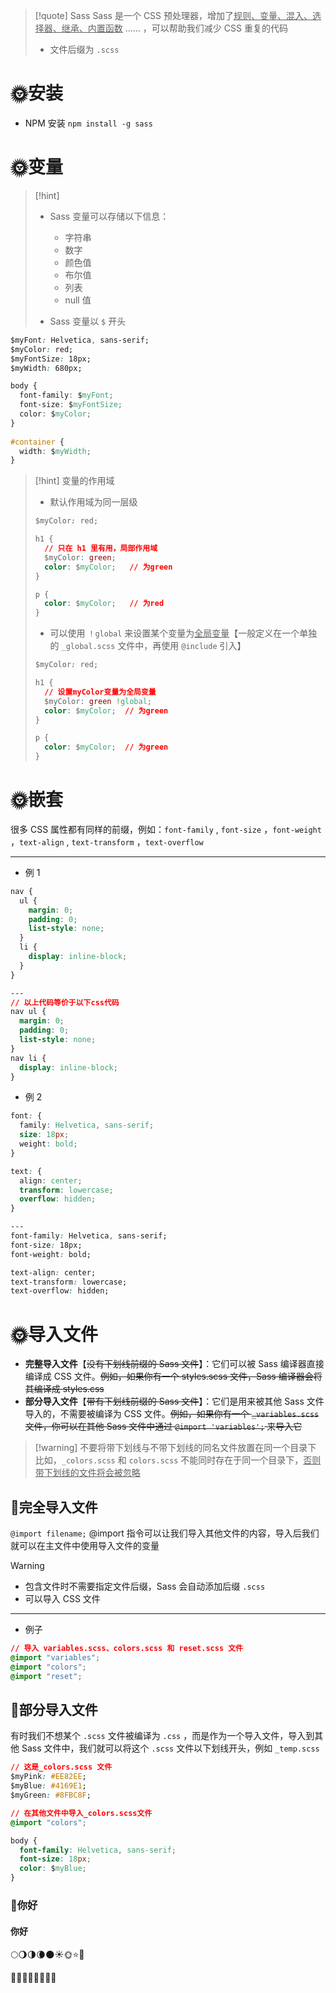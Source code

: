 
>[!quote] Sass
>Sass 是一个 CSS 预处理器，增加了<u>规则、变量、混入、选择器、继承、内置函数</u> …… ，可以帮助我们减少 CSS 重复的代码
>- 文件后缀为 `.scss`

# 🌞安装
- NPM 安装 `npm install -g sass`

# 🌞变量
>[!hint] 
>- Sass 变量可以存储以下信息：
> 	- 字符串
> 	- 数字
> 	- 颜色值
> 	- 布尔值
> 	- 列表
> 	- null 值
> 
> - Sass 变量以 `$` 开头

```css
$myFont: Helvetica, sans-serif;
$myColor: red;
$myFontSize: 18px;
$myWidth: 680px;

body {  
  font-family: $myFont;  
  font-size: $myFontSize;  
  color: $myColor;  
}  
  
#container {  
  width: $myWidth;  
}
```

>[!hint] 变量的作用域
>- 默认作用域为同一层级
> ```css
> $myColor: red;
> 
> h1 {
>   // 只在 h1 里有用，局部作用域
>   $myColor: green;   
>   color: $myColor;   // 为green
> }
> 
> p {
>   color: $myColor;   // 为red
> }
> ```
> 
>- 可以使用 `！global` 来设置某个变量为<u>全局变量</u>【一般定义在一个单独的 `_global.scss` 文件中，再使用 `@include` 引入】
> ```css
> $myColor: red;
> 
> h1 {
>   // 设置myColor变量为全局变量
>   $myColor: green !global;
>   color: $myColor;  // 为green
> }
> 
> p {
>   color: $myColor;  // 为green
> }
> ```
 
# 🌞嵌套
很多 CSS 属性都有同样的前缀，例如：`font-family` , `font-size` ，`font-weight` ，`text-align` , `text-transform` ，`text-overflow`

---

- 例 1
```css
nav {
  ul {
    margin: 0;
    padding: 0;
    list-style: none;
  }
  li {
    display: inline-block;
  }
}

---
// 以上代码等价于以下css代码
nav ul {
  margin: 0;
  padding: 0;
  list-style: none;
}
nav li {
  display: inline-block;
}
```

- 例 2
```css
font: {
  family: Helvetica, sans-serif;
  size: 18px;
  weight: bold;
}

text: {
  align: center;
  transform: lowercase;
  overflow: hidden;
}

---
font-family: Helvetica, sans-serif;
font-size: 18px;
font-weight: bold;

text-align: center;
text-transform: lowercase;
text-overflow: hidden;
```

# 🌞导入文件
- **完整导入文件**【~~没有下划线前缀的 Sass 文件~~】：它们可以被 Sass 编译器直接编译成 CSS 文件。~~例如，如果你有一个 styles.scss 文件，Sass 编译器会将其编译成 styles.css~~
- **部分导入文件**【~~带有下划线前缀的 Sass 文件~~】：它们是用来被其他 Sass 文件导入的，不需要被编译为 CSS 文件。~~例如，如果你有一个 `_variables.scss` 文件，你可以在其他 Sass 文件中通过 `@import 'variables';` 来导入它~~

>[!warning] 不要将带下划线与不带下划线的同名文件放置在同一个目录下
>比如，`_colors.scss` 和 `colors.scss` 不能同时存在于同一个目录下，<u>否则带下划线的文件将会被忽略</u>

## 🔸完全导入文件
`@import filename;` @import 指令可以让我们导入其他文件的内容，导入后我们就可以在主文件中使用导入文件的变量

>[!warning]
>- 包含文件时不需要指定文件后缀，Sass 会自动添加后缀 `.scss`
>- 可以导入 CSS 文件

---

- 例子
```css
// 导入 variables.scss、colors.scss 和 reset.scss 文件
@import "variables";
@import "colors";
@import "reset";
```

## 🔸部分导入文件
有时我们不想某个 `.scss` 文件被编译为 `.css` ，而是作为一个导入文件，导入到其他 Sass 文件中，我们就可以将这个 `.scss` 文件以下划线开头，例如 `_temp.scss`

```css
// 这是_colors.scss 文件
$myPink: #EE82EE;
$myBlue: #4169E1;
$myGreen: #8FBC8F;
```

```css
// 在其他文件中导入_colors.scss文件
@import "colors";

body {
  font-family: Helvetica, sans-serif;
  font-size: 18px;
  color: $myBlue;
}
```




### 🔹你好

#### 你好

🌕🌖🌗🌘🌑☀🌞⭐🌟


🔶🔸🔷🔹🔺🔻🔲🔳

